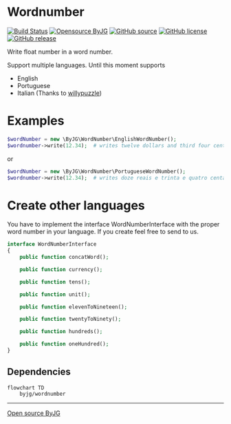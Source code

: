 # Wordnumber

[![Build Status](https://github.com/byjg/php-wordnumber/actions/workflows/phpunit.yml/badge.svg?branch=master)](https://github.com/byjg/php-wordnumber/actions/workflows/phpunit.yml) 
[![Opensource ByJG](https://img.shields.io/badge/opensource-byjg-success.svg)](http://opensource.byjg.com) 
[![GitHub source](https://img.shields.io/badge/Github-source-informational?logo=github)](https://github.com/byjg/php-wordnumber/) 
[![GitHub license](https://img.shields.io/github/license/byjg/php-wordnumber.svg)](https://opensource.byjg.com/opensource/licensing.html) 
[![GitHub release](https://img.shields.io/github/release/byjg/php-wordnumber.svg)](https://github.com/byjg/php-wordnumber/releases/)

Write float number in a word number.

Support multiple languages. Until this moment supports

 - English
 - Portuguese
 - Italian (Thanks to [willypuzzle](https://github.com/willypuzzle))

# Examples

```php
$wordNumber = new \ByJG\WordNumber\EnglishWordNumber();
$wordnumber->write(12.34);  # writes twelve dollars and third four cents
```

or

```php
$wordNumber = new \ByJG\WordNumber\PortugueseWordNumber();
$wordnumber->write(12.34);  # writes doze reais e trinta e quatro centavos.
```

# Create other languages

You have to implement the interface WordNumberInterface with the proper word number in your language.
If you create feel free to send to us.

```php
interface WordNumberInterface
{
    public function concatWord();

    public function currency();

    public function tens();

    public function unit();

    public function elevenToNineteen();

    public function twentyToNinety();

    public function hundreds();

    public function oneHundred();
}
```

## Dependencies

```mermaid  
flowchart TD  
    byjg/wordnumber
```

----  
[Open source ByJG](http://opensource.byjg.com)
